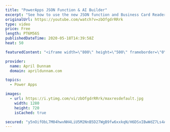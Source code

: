 ```yaml
---
title: "PowerApps JSON Function & AI Builder"
excerpt: "See how to use the new JSON function and Business Card Reader AI Control to OCR a business card, add it to a database, convert the image to JSON and add as a file in SharePoint.  All with zero code required.  Here's a link to the corresponding blog post: https://www.sharepointsiren.com/2019/06/ocr-and-image-upload-with-powerapps/"
originalUrl: https://youtube.com/watch?v=zbOfgdrRRrk
type: video
price: Free
length: PT6M56S
publishedDateTime: 2020-05-18T14:39:58Z
heat: 50

featuredContent: "<iframe width=\"800\" height=\"500\" frameborder=\"0\" src=\"https://www.youtube.com/embed/zbOfgdrRRrk\" allow=\"accelerometer; autoplay; encrypted-media; gyroscope; picture-in-picture\" allowfullscreen></iframe>"

provider:
  name: April Dunnam
  domain: aprildunnam.com

topics:
  - Power Apps

images:
  - url: https://i.ytimg.com/vi/zbOfgdrRRrk/maxresdefault.jpg
    width: 1280
    height: 720
    isCached: true

secured: "y5nOifObL7M04hwvNH4LiU5M2NnB5D27WgB9fw6xxkqN/H6DSxIBwWdZ7Ls4Av35SjvlDXy246ypVcGzAtGC8GRoZbjy1xBlwHMad1IY35PZyUtxyUeaB9RoWzRCq00AKyRsiFHyk/z76ncFVh7yrirTekhRTgDj4QzMmqQwz/7TkAmA9ZKuQVa2Q3zWnN1ds4eHR6g13WffN4GgcXP/YC0SD3zxCXLHsgjTLoxFnmHNmYqErwMmXMbx606o8y2758nrOYJ00xy+jOIgZpbqKfbVqNIDpciBc+cMCvgO7MuQvzUSLdh78xJ0XfwHzBYdfM0XGNCpRZLdFhz2ZTpyAe1u0xqmGMj40kJKSJV5UyVMkUmXTNY1/W2R+qaHkDhrnhafjRToAipC50k/n8hjZRfI8erZHq57bPLDVfTSOdw=;sTrf/2cmEYPV8dlJsdkXqg=="
---
```


